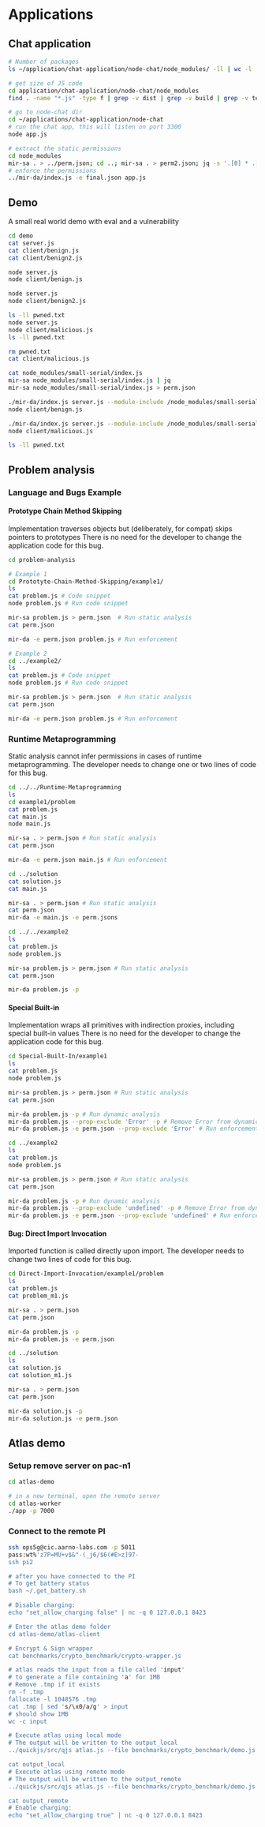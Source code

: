 # Applications

## Chat application
```sh
# Number of packages
ls ~/application/chat-application/node-chat/node_modules/ -ll | wc -l 

# get size of JS code
cd application/chat-application/node-chat/node_modules
find . -name "*.js" -type f | grep -v dist | grep -v build | grep -v test | grep -v node_modules | xargs -n1 wc -l | awk '{print $1}' | paste -sd+ | bc

# go to node-chat dir
cd ~/applications/chat-application/node-chat
# run the chat app, this will listen on port 3300
node app.js

# extract the static permissions
cd node_modules
mir-sa . > ../perm.json; cd ..; mir-sa . > perm2.json; jq -s '.[0] * .[1]' perm.json perm2.json > final.json; rm perm.json perm2.json
# enforce the permissions
../mir-da/index.js -e final.json app.js
```

## Demo

A small real world demo with eval and a vulnerability
```sh
cd demo
cat server.js 
cat client/benign.js 
cat client/benign2.js 

node server.js   
node client/benign.js 

node server.js   
node client/benign2.js 

ls -ll pwned.txt 
node server.js   
node client/malicious.js 
ls -ll pwned.txt 

rm pwned.txt  
cat client/malicious.js

cat node_modules/small-serial/index.js
mir-sa node_modules/small-serial/index.js | jq
mir-sa node_modules/small-serial/index.js > perm.json

./mir-da/index.js server.js --module-include /node_modules/small-serial/index.js -e perm.json --prop-exclude 'eval'
node client/benign.js 

./mir-da/index.js server.js --module-include /node_modules/small-serial/index.js -e perm.json --prop-exclude 'eval'
node client/malicious.js

ls -ll pwned.txt 
```
## Problem analysis

### Language and Bugs Example

#### Prototype Chain Method Skipping

Implementation traverses objects but (deliberately, for compat) skips pointers to prototypes
There is no need for the developer to change the application code for this bug.

```sh
cd problem-analysis

# Example 1
cd Prototyte-Chain-Method-Skipping/example1/ 
ls 
cat problem.js # Code snippet
node problem.js # Run code snippet

mir-sa problem.js > perm.json  # Run static analysis 
cat perm.json

mir-da -e perm.json problem.js # Run enforcement 

# Example 2
cd ../example2/
ls  
cat problem.js # Code snippet
node problem.js # Run code snippet

mir-sa problem.js > perm.json  # Run static analysis 
cat perm.json

mir-da -e perm.json problem.js # Run enforcement 
```

### Runtime Metaprogramming

Static analysis cannot infer permissions in cases of runtime metaprogramming.
The developer needs to change one or two lines of code for this bug.

```sh
cd ../../Runtime-Metaprogramming
ls
cd example1/problem
cat problem.js
cat main.js
node main.js

mir-sa . > perm.json # Run static analysis
cat perm.json

mir-da -e perm.json main.js # Run enforcement

cd ../solution
cat solution.js
cat main.js

mir-sa . > perm.json # Run static analysis
cat perm.json
mir-da -e main.js -e perm.jsons

cd ../../example2
ls
cat problem.js
node problem.js

mir-sa problem.js > perm.json # Run static analysis
cat perm.json

mir-da problem.js -p
```

#### Special Built-in

Implementation wraps all primitives with indirection proxies, including special built-in values
There is no need for the developer to change the application code for this bug.

```sh
cd Special-Built-In/example1
ls
cat problem.js
node problem.js

mir-sa problem.js > perm.json # Run static analysis
cat perm.json

mir-da problem.js -p # Run dynamic analysis
mir-da problem.js --prop-exclude 'Error' -p # Remove Error from dynamic analysis
mir-da problem.js -e perm.json --prop-exclude 'Error' # Run enforcement

cd ../example2
ls
cat problem.js
node problem.js

mir-sa problem.js > perm.json # Run static analysis
cat perm.json

mir-da problem.js -p # Run dynamic analysis
mir-da problem.js --prop-exclude 'undefined' -p # Remove Error from dynamic analysis
mir-da problem.js -e perm.json --prop-exclude 'undefined' # Run enforcement
```

#### Bug: Direct Import Invocation

Imported function is called directly upon import.
The developer needs to change two lines of code for this bug.

```sh
cd Direct-Import-Invocation/example1/problem
ls
cat problem.js 
cat problem_m1.js

mir-sa . > perm.json
cat perm.json

mir-da problem.js -p
mir-da problem.js -e perm.json

cd ../solution
ls
cat solution.js
cat solution_m1.js

mir-sa . > perm.json
cat perm.json

mir-da solution.js -p
mir-da solution.js -e perm.json
```

## Atlas demo

### Setup remove server on pac-n1
```sh
cd atlas-demo

# in a new terminal, open the remote server
cd atlas-worker
./app -p 7000
```

### Connect to the remote PI
```sh
ssh ops5g@cic.aarno-labs.com -p 5011
pass:wt%'z7P=MU+v$&"-(_j6/$6(#E>z]97-
ssh pi2

# after you have connected to the PI
# To get battery status
bash ~/.get_battery.sh

# Disable charging:
echo "set_allow_charging false" | nc -q 0 127.0.0.1 8423

# Enter the atlas demo folder
cd atlas-demo/atlas-client

# Encrypt & Sign wrapper
cat benchmarks/crypto_benchmark/crypto-wrapper.js

# atlas reads the input from a file called 'input'
# to generate a file containing 'a' for 1MB
# Remove .tmp if it exists
rm -f .tmp
fallocate -l 1048576 .tmp
cat .tmp | sed 's/\x0/a/g' > input
# should show 1MB
wc -c input

# Execute atlas using local mode
# The output will be written to the output_local
../quickjs/src/qjs atlas.js --file benchmarks/crypto_benchmark/demo.js --local --log output_local

cat output_local
# Execute atlas using remote mode
# The output will be written to the output_remote
../quickjs/src/qjs atlas.js --file benchmarks/crypto_benchmark/demo.js --servers 1 --log output_remote

cat output_remote
# Enable charging: 
echo "set_allow_charging true" | nc -q 0 127.0.0.1 8423 

```

